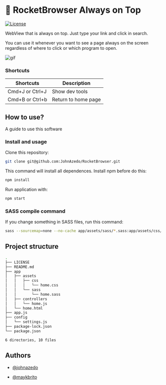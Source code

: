 # :rocket: RocketBrowser Always on Top

<a href="https://github.com/JohnAzedo/RocketBrowser/blob/master/LICENSE">
  <img alt="License" src="https://img.shields.io/badge/license-MIT-brightgreen.svg">
</a>

WebView that is always on top. Just type your link and click in search.

You can use it whenever you want to see a page always on the screen regardless of where to click or which program to open.

![gif](https://user-images.githubusercontent.com/19677206/83269511-96ca5000-a19d-11ea-80f3-540bd8a52e52.gif)

### Shortcuts

Shortcuts | Description
---------|---------
Cmd+J or Ctrl+J | Show dev tools
Cmd+B or Ctrl+b | Return to home page 

## How to use?
A guide to use this software

### Install and usage

Clone this repository:

````sh
git clone git@github.com:JohnAzedo/RocketBrowser.git
````
This command will install all dependences.
Install npm before do this: 
````sh
npm install
````

Run application with:
````sh
npm start
````



### SASS compile command

If you change something in SASS files, run this command: 
```sh
sass --sourcemap=none --no-cache app/assets/sass/*.sass:app/assets/css/*.css
```
## Project structure
````sh
.
├── LICENSE
├── README.md
├── app
│   ├── assets
│   │   ├── css
│   │   │   └── home.css
│   │   └── sass
│   │       └── home.sass
│   ├── controllers
│   │   └── home.js
│   └── home.html
├── app.js
├── config
│   └── settings.js
├── package-lock.json
└── package.json

6 directories, 10 files
````

## Authors
- [@johnazedo](https://github.com/JohnAzedo)

- [@maykbrito](https://github.com/maykbrito)
